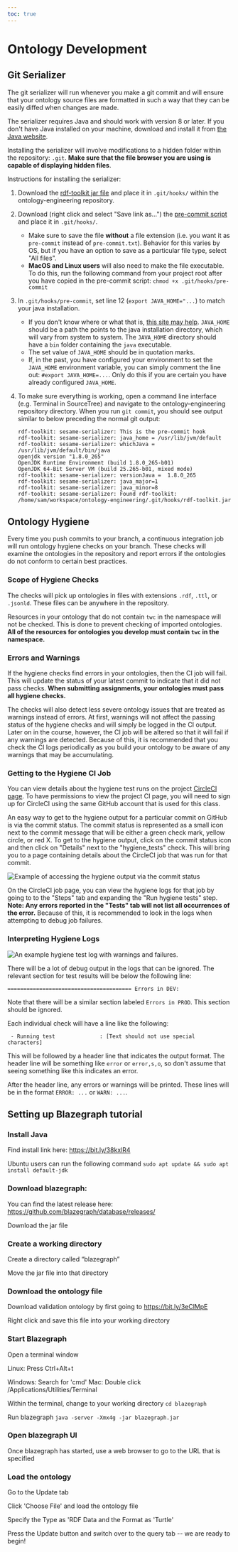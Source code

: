 ```yaml
---
toc: true
---
```


# Ontology Development

## Git Serializer

The git serializer will run whenever you make a git commit and will ensure that your ontology source files are formatted in such a way that they can be easily diffed when changes are made.

The serializer requires Java and should work with version 8 or later.
If you don't have Java installed on your machine, download and install it from
[the Java website](https://java.com/en/download/).

Installing the serializer will involve modifications to a hidden folder within the repository: `.git`.
**Make sure that the file browser you are using is capable of displaying hidden files**.

Instructions for installing the serializer:

1. Download the
    [rdf-toolkit jar file](https://jenkins.edmcouncil.org/job/rdf-toolkit-build/lastSuccessfulBuild/artifact/target/scala-2.12/rdf-toolkit.jar)
    and place it in `.git/hooks/` within the ontology-engineering repository.
1. Download (right click and select "Save link as...") the
    [pre-commit script](https://raw.githubusercontent.com/tetherless-world/ontology-engineering/master/serializer/pre-commit)
    and place it in `.git/hooks/`.
    * Make sure to save the file **without** a file extension (i.e. you want it as `pre-commit` instead of `pre-commit.txt`).
        Behavior for this varies by OS, but if you have an option to save as a particular file type, select "All files".
    * **MacOS and Linux users** will also need to make the file executable.
        To do this, run the following command from your project root after you have copied in the pre-commit script: `chmod +x .git/hooks/pre-commit`
1. In `.git/hooks/pre-commit`, set line 12 (`export JAVA_HOME="...`) to match your java installation.
    * If you don't know where or what that is, [this site may help](https://www.baeldung.com/find-java-home).
        `JAVA_HOME` should be a path the points to the java installation directory, which will vary from system to system.
        The `JAVA_HOME` directory should have a `bin` folder containing the `java` executable.
    * The set value of `JAVA_HOME` should be in quotation marks.
    * If, in the past, you have configured your environment to set the `JAVA_HOME` environment variable, you can simply comment the line out: `#export JAVA_HOME=...`.
        Only do this if you are certain you have already configured `JAVA_HOME`.
1. To make sure everything is working, open a command line interface (e.g. Terminal in SourceTree) and navigate to the ontology-engineering repository directory.
    When you run `git commit`, you should see output similar to below preceding the normal git output:

    ``` text
    rdf-toolkit: sesame-serializer: This is the pre-commit hook
    rdf-toolkit: sesame-serializer: java_home = /usr/lib/jvm/default
    rdf-toolkit: sesame-serializer: whichJava = /usr/lib/jvm/default/bin/java
    openjdk version "1.8.0_265"
    OpenJDK Runtime Environment (build 1.8.0_265-b01)
    OpenJDK 64-Bit Server VM (build 25.265-b01, mixed mode)
    rdf-toolkit: sesame-serializer: versionJava =  1.8.0_265
    rdf-toolkit: sesame-serializer: java_major=1
    rdf-toolkit: sesame-serializer: java_minor=8
    rdf-toolkit: sesame-serializer: Found rdf-toolkit: /home/sam/workspace/ontology-engineering/.git/hooks/rdf-toolkit.jar
    ```

## Ontology Hygiene

Every time you push commits to your branch, a continuous integration job will run ontology hygiene checks on your branch.
These checks will examine the ontologies in the repository and report errors if the ontologies do not conform to certain best practices.

### Scope of Hygiene Checks

The checks will pick up ontologies in files with extensions `.rdf`, `.ttl`, or `.jsonld`.
These files can be anywhere in the repository.

Resources in your ontology that do not contain `twc` in the namespace will not be checked.
This is done to prevent checking of imported ontologies.
**All of the resources for ontologies you develop must contain `twc` in the namespace.**

### Errors and Warnings

If the hygiene checks find errors in your ontologies, then the CI job will fail.
This will update the status of your latest commit to indicate that it did not pass checks.
**When submitting assignments, your ontologies must pass all hygiene checks.**

The checks will also detect less severe ontology issues that are treated as warnings instead of errors.
At first, warnings will not affect the passing status of the hygiene checks and will simply be logged in the CI output.
Later on in the course, however, the CI job will be altered so that it will fail if any warnings are detected.
Because of this, it is recommended that you check the CI logs periodically as you build your ontology to be aware of any warnings that may be accumulating.

### Getting to the Hygiene CI Job

You can view details about the hygiene test runs on the project [CircleCI page](https://app.circleci.com/pipelines/github/tetherless-world/ontology-engineering).
To have permissions to view the project CI page, you will need to sign up for CircleCI using the same GitHub account that is used for this class.

An easy way to get to the hygiene output for a particular commit on GitHub is via the commit status.
The commit status is represented as a small icon next to the commit message that will be either a green check mark, yellow circle, or red X.
To get to the hygiene output, click on the commit status icon and then click on "Details" next to the "hygiene_tests" check.
This will bring you to a page containing details about the CircleCI job that was run for that commit.

![Example of accessing the hygiene output via the commit status](hygiene_fail_status.png)

On the CircleCI job page, you can view the hygiene logs for that job by going to to the "Steps" tab and expanding the "Run hygiene tests" step.
**Note: Any errors reported in the "Tests" tab will not list all occurrences of the error.**
Because of this, it is recommended to look in the logs when attempting to debug job failures.

### Interpreting Hygiene Logs

![An example hygiene test log with warnings and failures.](hygiene_log.png)

There will be a lot of debug output in the logs that can be ignored. The relevant section for test results will be below the following line:

``` text
======================================= Errors in DEV:
```

Note that there will be a similar section labeled `Errors in PROD`.  This section should be ignored.

Each individual check will have a line like the following:

``` text
 - Running test              : [Text should not use special characters]
```

This will be followed by a header line that indicates the output format.
The header line will be something like `error` or `error,s,o`, so don't assume that seeing something like this indicates an error.

After the header line, any errors or warnings will be printed.
These lines will be in the format `ERROR: ...` or `WARN: ...`.



## Setting up Blazegraph tutorial

### Install Java

Find install link here: https://bit.ly/38kxlR4

Ubuntu users can run the following command `sudo apt update && sudo apt install default-jdk`

### Download blazegraph: 

You can find the latest release here: https://github.com/blazegraph/database/releases/ 

Download the jar file

### Create a working directory 

Create a directory called “blazegraph”

Move the jar file into that directory

### Download the ontology file 

Download validation ontology by first going to https://bit.ly/3eClMpE

Right click and save this file into your working directory

### Start Blazegraph 
Open a terminal window

Linux: Press Ctrl+Alt+t

Windows: Search for 'cmd'
Mac: Double click /Applications/Utilities/Terminal

Within the terminal, change to your working directory
`cd blazegraph`

Run blazegraph
`java -server -Xmx4g -jar blazegraph.jar`

### Open blazegraph UI
Once blazegraph has started, use a web browser to go to the URL that is specified 

### Load the ontology
Go to the Update tab

Click 'Choose File' and load the ontology file

Specify the Type as 'RDF Data and the Format as 'Turtle'

Press the Update button and switch over to the query tab -- we are ready to begin!

